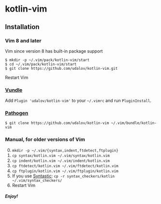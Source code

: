 # kotlin-vim

## Installation

### Vim 8 and later

Vim since version 8 has built-in package support

    $ mkdir -p ~/.vim/pack/kotlin-vim/start
    $ cd ~/.vim/pack/kotlin-vim/start
    $ git clone https://github.com/udalov/kotlin-vim.git

Restart Vim

### [Vundle](https://github.com/gmarik/Vundle.vim)

Add `Plugin 'udalov/kotlin-vim'` to your `~/.vimrc` and run `PluginInstall`.

### [Pathogen](https://github.com/tpope/vim-pathogen)

    $ git clone https://github.com/udalov/kotlin-vim ~/.vim/bundle/kotlin-vim

### Manual, for older versions of Vim

0. `mkdir -p ~/.vim/{syntax,indent,ftdetect,ftplugin}`
1. `cp syntax/kotlin.vim ~/.vim/syntax/kotlin.vim`
2. `cp indent/kotlin.vim ~/.vim/indent/kotlin.vim`
3. `cp ftdetect/kotlin.vim ~/.vim/ftdetect/kotlin.vim`
4. `cp ftplugin/kotlin.vim ~/.vim/ftplugin/kotlin.vim`
5. If you use [Syntastic](https://github.com/scrooloose/syntastic): `cp -r syntax_checkers/kotlin ~/.vim/syntax_checkers/`
6. Restart Vim

##### Enjoy!
